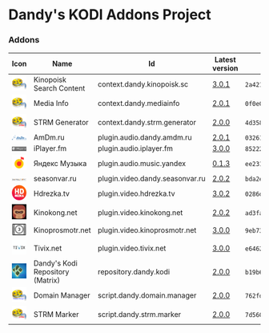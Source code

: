 # Dandy's KODI Addons Project
### Addons
|Icon|Name|Id|Latest version|MD5|
|---|---|---|---|---|
|![](addons/zip/context.dandy.kinopoisk.sc/icon.png?raw=true)|Kinopoisk Search Content|context.dandy.kinopoisk.sc|[3.0.1](addons/zip/context.dandy.kinopoisk.sc/context.dandy.kinopoisk.sc-3.0.1.zip?raw=true)|`2a42144752cbd501d988f7de1afee79f`|
|![](addons/zip/context.dandy.mediainfo/icon.png?raw=true)|Media Info|context.dandy.mediainfo|[2.0.1](addons/zip/context.dandy.mediainfo/context.dandy.mediainfo-2.0.1.zip?raw=true)|`0f0e0946b4cc973cdb858bfd79538957`|
|![](addons/zip/context.dandy.strm.generator/icon.png?raw=true)|STRM Generator|context.dandy.strm.generator|[2.0.0](addons/zip/context.dandy.strm.generator/context.dandy.strm.generator-2.0.0.zip?raw=true)|`4d358fd4d806ec6c64e4fbbaa3396a32`|
|![](addons/zip/plugin.audio.dandy.amdm.ru/icon.png?raw=true)|AmDm.ru|plugin.audio.dandy.amdm.ru|[2.0.1](addons/zip/plugin.audio.dandy.amdm.ru/plugin.audio.dandy.amdm.ru-2.0.1.zip?raw=true)|`03261b3c530b97f8c16f1dc0400a27a3`|
|![](addons/zip/plugin.audio.iplayer.fm/icon.png?raw=true)|iPlayer.fm|plugin.audio.iplayer.fm|[3.0.0](addons/zip/plugin.audio.iplayer.fm/plugin.audio.iplayer.fm-3.0.0.zip?raw=true)|`85222ccb684a3efaa31c678308085ed6`|
|![](addons/zip/plugin.audio.music.yandex/icon.png?raw=true)|Яндекс Музыка|plugin.audio.music.yandex|[0.1.3](addons/zip/plugin.audio.music.yandex/plugin.audio.music.yandex-0.1.3.zip?raw=true)|`ee231a60079c9588d6e19b01999f86c8`|
|![](addons/zip/plugin.video.dandy.seasonvar.ru/icon.png?raw=true)|seasonvar.ru|plugin.video.dandy.seasonvar.ru|[2.0.2](addons/zip/plugin.video.dandy.seasonvar.ru/plugin.video.dandy.seasonvar.ru-2.0.2.zip?raw=true)|`bda2e3d1d9a363ad5d38197b74ac2360`|
|![](addons/zip/plugin.video.hdrezka.tv/icon.png?raw=true)|Hdrezka.tv|plugin.video.hdrezka.tv|[3.0.2](addons/zip/plugin.video.hdrezka.tv/plugin.video.hdrezka.tv-3.0.2.zip?raw=true)|`0286d28a9099b6f1268af21d87a4e7c9`|
|![](addons/zip/plugin.video.kinokong.net/icon.png?raw=true)|Kinokong.net|plugin.video.kinokong.net|[2.0.2](addons/zip/plugin.video.kinokong.net/plugin.video.kinokong.net-2.0.2.zip?raw=true)|`ad3fa31b53facc8ff041e4eb8fc77973`|
|![](addons/zip/plugin.video.kinoprosmotr.net/icon.png?raw=true)|Kinoprosmotr.net|plugin.video.kinoprosmotr.net|[3.0.0](addons/zip/plugin.video.kinoprosmotr.net/plugin.video.kinoprosmotr.net-3.0.0.zip?raw=true)|`9eb73856fc321ce9e9337914e219212a`|
|![](addons/zip/plugin.video.tivix.net/icon.png?raw=true)|Tivix.net|plugin.video.tivix.net|[3.0.0](addons/zip/plugin.video.tivix.net/plugin.video.tivix.net-3.0.0.zip?raw=true)|`e646280b12828e4cc6331f425623dd36`|
|![](addons/zip/repository.dandy.kodi/icon.png?raw=true)|Dandy's Kodi Repository (Matrix)|repository.dandy.kodi|[2.0.0](addons/zip/repository.dandy.kodi/repository.dandy.kodi-2.0.0.zip?raw=true)|`b19b65716b9d3c19c59f09178678c8d0`|
|![](addons/zip/script.dandy.domain.manager/icon.png?raw=true)|Domain Manager|script.dandy.domain.manager|[2.0.0](addons/zip/script.dandy.domain.manager/script.dandy.domain.manager-2.0.0.zip?raw=true)|`762fd48864965c1355cca7bf0c69a8d4`|
|![](addons/zip/script.dandy.strm.marker/icon.png?raw=true)|STRM Marker|script.dandy.strm.marker|[2.0.0](addons/zip/script.dandy.strm.marker/script.dandy.strm.marker-2.0.0.zip?raw=true)|`7d560c96ff9b08e2dec0add0db0409d2`|
